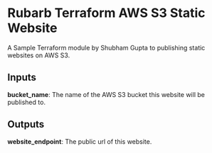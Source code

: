 # Rubarb Terraform AWS S3 Static Website

A Sample Terraform module by Shubham Gupta to publishing static websites on AWS S3.

## Inputs

**bucket_name**: The name of the AWS S3 bucket this website will be published to.

## Outputs

**website_endpoint**: The public url of this website.
